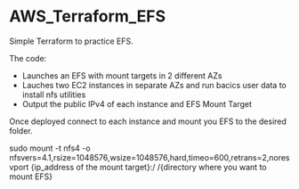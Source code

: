 # AWS_Terraform_EFS
Simple Terraform to practice EFS.

The code:
  - Launches an EFS with mount targets in 2 different AZs
  - Lauches two EC2 instances in separate AZs and run bacics user data to install nfs utilities
  - Output the public IPv4 of each instance and EFS Mount Target

Once deployed connect to each instance and mount you EFS to the desired folder.

sudo mount -t nfs4 -o nfsvers=4.1,rsize=1048576,wsize=1048576,hard,timeo=600,retrans=2,noresvport {ip_address of the mount target}:/ /{directory where you want to mount EFS}
